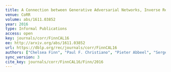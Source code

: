 ```yaml
---
title: A Connection between Generative Adversarial Networks, Inverse Reinforcement Learning, and Energy-Based Models.
venue: CoRR
volume: abs/1611.03852
year: 2016
type: Informal Publications
access: open
key: journals/corr/FinnCAL16
ee: http://arxiv.org/abs/1611.03852
url: https://dblp.org/rec/journals/corr/FinnCAL16
authors: ["Chelsea Finn", "Paul F. Christiano", "Pieter Abbeel", "Sergey Levine"]
sync_version: 3
cite_key: journals/corr/FinnCAL16/Finn/2016
---
```

